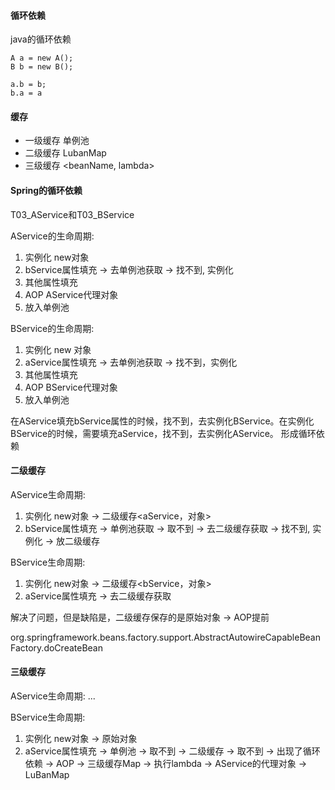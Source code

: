 #### 循环依赖
java的循环依赖 
```
A a = new A();
B b = new B();

a.b = b;
b.a = a
```

#### 缓存
* 一级缓存 单例池
* 二级缓存 LubanMap
* 三级缓存 <beanName, lambda>

#### Spring的循环依赖
T03_AService和T03_BService

AService的生命周期:
1. 实例化 new对象
2. bService属性填充 -> 去单例池获取 -> 找不到, 实例化
3. 其他属性填充
4. AOP AService代理对象
5. 放入单例池

BService的生命周期:
1. 实例化 new 对象
2. aService属性填充 -> 去单例池获取 -> 找不到，实例化
3. 其他属性填充
4. AOP BService代理对象
5. 放入单例池

在AService填充bService属性的时候，找不到，去实例化BService。在实例化BService的时候，需要填充aService，找不到，去实例化AService。
形成循环依赖

#### 二级缓存

AService生命周期:
1. 实例化 new对象 -> 二级缓存<aService，对象> 
2. bService属性填充 -> 单例池获取 -> 取不到 -> 去二级缓存获取 -> 找不到, 实例化 -> 放二级缓存

BService生命周期:
1. 实例化 new对象 -> 二级缓存<bService，对象> 
2. aService属性填充 -> 去二级缓存获取

解决了问题，但是缺陷是，二级缓存保存的是原始对象 -> AOP提前

org.springframework.beans.factory.support.AbstractAutowireCapableBeanFactory.doCreateBean

#### 三级缓存

AService生命周期:
...

BService生命周期:
1. 实例化 new对象 -> 原始对象
2. aService属性填充 -> 单例池 -> 取不到 -> 二级缓存 -> 取不到 -> 出现了循环依赖 -> AOP -> 三级缓存Map -> 执行lambda -> AService的代理对象 -> LuBanMap


